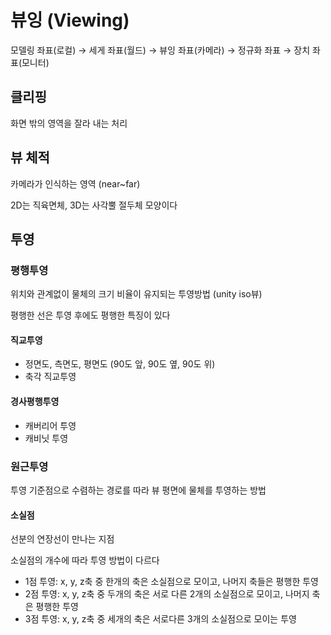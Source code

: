 # 뷰잉 (Viewing)

모델링 좌표(로컬) → 세게 좌표(월드) → 뷰잉 좌표(카메라) → 정규화 좌표 → 장치 좌표(모니터)

## 클리핑

화면 밖의 영역을 잘라 내는 처리

## 뷰 체적

카메라가 인식하는 영역 (near~far)

2D는 직육면체, 3D는 사각뿔 절두체 모양이다

## 투영

### 평행투영

위치와 관계없이 물체의 크기 비율이 유지되는 투영방법 (unity iso뷰)

평행한 선은 투영 후에도 평행한 특징이 있다

#### 직교투영
- 정면도, 측면도, 평면도 (90도 앞, 90도 옆, 90도 위)
- 축각 직교투영

#### 경사평행투영
- 캐버리어 투영
- 캐비닛 투영

### 원근투영

투영 기준점으로 수렴하는 경로를 따라 뷰 평면에 물체를 투영하는 방법

#### 소실점

선분의 연장선이 만나는 지점

소실점의 개수에 따라 투영 방법이 다르다

- 1점 투영: x, y, z축 중 한개의 축은 소실점으로 모이고, 나머지 축들은 평행한 투영
- 2점 투영: x, y, z축 중 두개의 축은 서로 다른 2개의 소실점으로 모이고, 나머지 축은 평행한 투영
- 3점 투영: x, y, z축 중 세개의 축은 서로다른 3개의 소실점으로 모이는 투영
